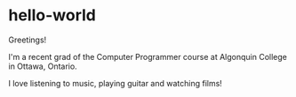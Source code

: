 # hello-world

Greetings!

I'm a recent grad of the Computer Programmer course at Algonquin College in Ottawa, Ontario.

I love listening to music, playing guitar and watching films!


